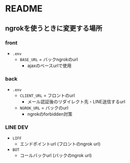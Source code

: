# README

## ngrokを使うときに変更する場所

### front
* `.env`
    - `BASE_URL` = バックngrokのurl
        - ajaxのベースurlで使用

### back
* `.env`
    - `CLIENT_URL` = フロントのurl
        - メール認証後のリダイレクト先・LINE送信するurl
    - `NGROK_URL` = バックのurl
        - ngrokのforbidden対策
### LINE DEV
* `LIFF`
    - エンドポイントurl (フロントのngrok url)
* `BOT`
    - コールバックurl (バックのngrok url)
